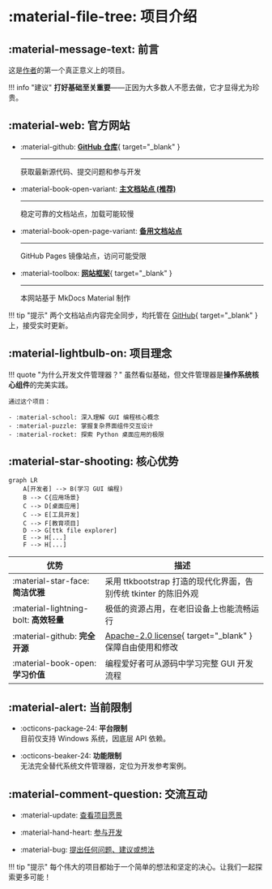 # :material-file-tree: 项目介绍

## :material-message-text: 前言

这是[作者](../author/)的第一个真正意义上的项目。  

!!! info "建议"
	**打好基础至关重要**——正因为大多数人不愿去做，它才显得尤为珍贵。

## :material-web: 官方网站

<div class="grid cards" markdown>

-   :material-github: [**GitHub 仓库**](https://github.com/pyheight/ttk-file-explorer){ target="_blank" }

    ---

    获取最新源代码、提交问题和参与开发

-   :material-book-open-variant: [**主文档站点 (推荐)**](https://ttk-file-explorer.readthedocs.io/)

    ---

    稳定可靠的文档站点，加载可能较慢

-   :material-book-open-page-variant: [**备用文档站点**](https://pyheight.github.io/ttk-file-explorer/)

    ---

    GitHub Pages 镜像站点，访问可能受限

-   :material-toolbox: [**网站框架**](https://github.com/squidfunk/mkdocs-material){ target="_blank" }  

    ---

    本网站基于 MkDocs Material 制作

</div>

!!! tip "提示"
    两个文档站点内容完全同步，均托管在 [GitHub](https://github.com/pyheight/ttk-file-explorer/tree/main/docs){ target="_blank" } 上，接受实时更新。

## :material-lightbulb-on: 项目理念

!!! quote "为什么开发文件管理器？"
    虽然看似基础，但文件管理器是**操作系统核心组件**的完美实践。 

    通过这个项目：

    - :material-school: 深入理解 GUI 编程核心概念
    - :material-puzzle: 掌握复杂界面组件交互设计
    - :material-rocket: 探索 Python 桌面应用的极限

## :material-star-shooting: 核心优势

```mermaid
graph LR
    A[开发者] --> B(学习 GUI 编程)
    B --> C{应用场景}
    C --> D[桌面应用]
    C --> E[工具开发]
    C --> F[教育项目]
    D --> G[ttk file explorer]
    E --> H[...]
    F --> H[...]
```

| 优势 | 描述 |
|------|------|
| :material-star-face: **简洁优雅** | 采用 ttkbootstrap 打造的现代化界面，告别传统 tkinter 的陈旧外观 |
| :material-lightning-bolt: **高效轻量** | 极低的资源占用，在老旧设备上也能流畅运行 |
| :material-github: **完全开源** | [Apache-2.0 license](https://github.com/pyheight/ttk-file-explorer/blob/main/LICENSE){ target="_blank" } 保障自由使用和修改 |
| :material-book-open: **学习价值** | 编程爱好者可从源码中学习完整 GUI 开发流程 |

## :material-alert: 当前限制

<div class="grid cards" markdown>

- :octicons-package-24: **平台限制**  
目前仅支持 Windows 系统，因底层 API 依赖。

- :octicons-beaker-24: **功能限制**  
无法完全替代系统文件管理器，定位为开发参考案例。

</div>

## :material-comment-question: 交流互动

- :material-update: [查看项目愿景](../../development/roadmap/)

- :material-hand-heart: [参与开发](../../community/contribution-guide/)

- :material-bug: [提出任何问题、建议或想法](../../community/issue-reporting/)

!!! tip "提示"
	每个伟大的项目都始于一个简单的想法和坚定的决心。让我们一起探索更多可能！
